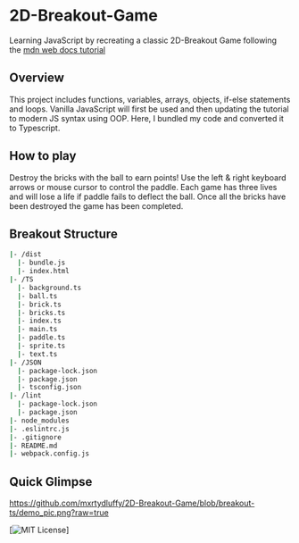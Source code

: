 # 2D-Breakout-Game
Learning JavaScript by recreating a classic 2D-Breakout Game following the [mdn web docs tutorial](https://developer.mozilla.org/en-US/docs/Games/Tutorials/2D_Breakout_game_pure_JavaScript)

## Overview
This project includes functions, variables, arrays, objects, if-else statements and loops. Vanilla JavaScript will first be used and then updating the tutorial to modern JS syntax using OOP. Here, I bundled my code and converted it to Typescript.

## How to play
Destroy the bricks with the ball to earn points! Use the left & right keyboard arrows or mouse cursor to control the paddle. Each game has three lives and will lose a life if paddle fails to deflect the ball. Once all the bricks have been destroyed the game has been completed.

## Breakout Structure

```bash
|- /dist
  |- bundle.js
  |- index.html
|- /TS
  |- background.ts
  |- ball.ts
  |- brick.ts
  |- bricks.ts
  |- index.ts
  |- main.ts
  |- paddle.ts
  |- sprite.ts
  |- text.ts
|- /JSON
  |- package-lock.json
  |- package.json
  |- tsconfig.json
|- /lint
  |- package-lock.json
  |- package.json
|- node_modules
|- .eslintrc.js
|- .gitignore
|- README.md
|- webpack.config.js

```
## Quick Glimpse

https://github.com/mxrtydluffy/2D-Breakout-Game/blob/breakout-ts/demo_pic.png?raw=true

[![MIT License](https://img.shields.io/badge/License-MIT-green.svg)]